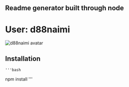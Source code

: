 
  ## Readme generator built through node 
  # User: d88naimi
  ![d88naimi avatar](https://avatars3.githubusercontent.com/u/22800749?v=4)
  ## Installation
    '''bash
  npm install 
  '''
  